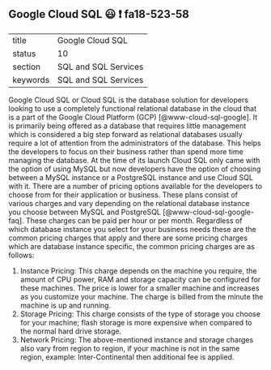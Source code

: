 ## Google Cloud SQL :smiley: :exclamation: fa18-523-58


|          |                      |
| -------- | -------------------- |
| title    | Google Cloud SQL     | 
| status   | 10                   |
| section  | SQL and SQL Services |
| keywords | SQL and SQL Services |


Google Cloud SQL or Cloud SQL is the database solution for developers looking to use a completely functional relational database in the cloud that is a part of the Google Cloud Platform (GCP) [@www-cloud-sql-google]. It is primarily being offered as a database that requires little management which is considered a big step forward as relational databases usually require a lot of attention from the administrators of the database. This helps the developers to focus on their business rather than spend more time managing the database. At the time of its launch Cloud SQL only came with the option of using MySQL but now developers have the option of choosing between a MySQL instance or a PostgreSQL instance and use Cloud SQL with it. There are a number of pricing options available for the developers to choose from for their application or business. These plans consist of various charges and vary depending on the relational database instance you choose between MySQL and PostgreSQL [@www-cloud-sql-google-faq]. These charges can be paid per hour or per month. Regardless of which database instance you select for your business needs these are the common pricing charges that apply and there are some pricing charges which are database instance specific, the common pricing charges are as follows:

1. Instance Pricing: This charge depends on the machine you require, the amount of CPU power, RAM and storage capacity can be configured for these machines. The price is lower for a smaller machine and increases as you customize your machine. The charge is billed from the minute the machine is up and running.
2. Storage Pricing: This charge consists of the type of storage you choose for your machine; flash storage is more expensive when compared to the normal hard drive storage.
3. Network Pricing: The above-mentioned instance and storage charges also vary from region to region, if your machine is not in the same region, example: Inter-Continental then additional fee is applied.


      
